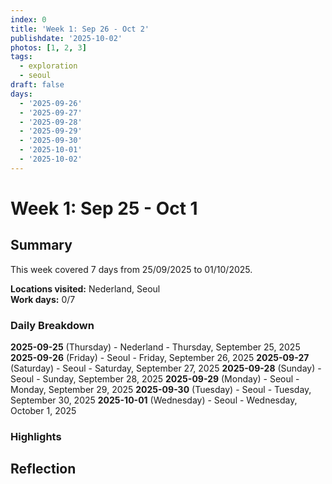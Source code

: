 ```yaml
---
index: 0
title: 'Week 1: Sep 26 - Oct 2'
publishdate: '2025-10-02'
photos: [1, 2, 3]
tags:
  - exploration
  - seoul
draft: false
days:
  - '2025-09-26'
  - '2025-09-27'
  - '2025-09-28'
  - '2025-09-29'
  - '2025-09-30'
  - '2025-10-01'
  - '2025-10-02'
---
```

# Week 1: Sep 25 - Oct 1

## Summary

This week covered 7 days from 25/09/2025 to 01/10/2025.

**Locations visited:** Nederland, Seoul  
**Work days:** 0/7

### Daily Breakdown

**2025-09-25** (Thursday) - Nederland - Thursday, September 25, 2025
**2025-09-26** (Friday) - Seoul - Friday, September 26, 2025
**2025-09-27** (Saturday) - Seoul - Saturday, September 27, 2025
**2025-09-28** (Sunday) - Seoul - Sunday, September 28, 2025
**2025-09-29** (Monday) - Seoul - Monday, September 29, 2025
**2025-09-30** (Tuesday) - Seoul - Tuesday, September 30, 2025
**2025-10-01** (Wednesday) - Seoul - Wednesday, October 1, 2025

### Highlights

<!-- Add weekly highlights here -->

## Reflection

<!-- Add weekly reflection here -->
